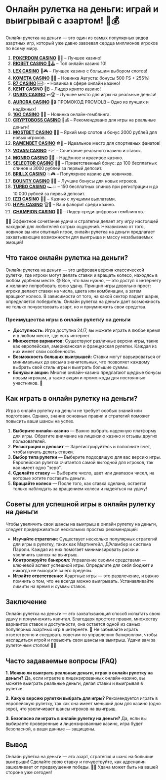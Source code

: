 # Онлайн рулетка на деньги: играй и выигрывай с азартом! 🎰💰

Онлайн рулетка на деньги — это один из самых популярных видов азартных игр, который уже давно завоевал сердца миллионов игроков по всему миру. 
1. [**POKERDOM CASINO**](https://4pd-stat.com/click/65c385136bcc63141167f1e3/4450/13807/subaccount) 🎰🔥 – Лучшее казино!
1. [**RIOBET CASINO** 🌟🕹️](https://tracker.rioaffi.com/link?btag=1027246_346134) – Топ онлайн казино 10!
1. [**LEX CASINO**](https://lex-ircp01.com/c71ab4dfb) 🎯🎮 – Лучшее казино с большим выбором слотов!
1. [**KOMETA CASINO**](https://stars-flight.com/s2371995e) 🚀🎁 – Новинка Августа: бонусы 500 FS + 255%!
1. [**R7 CASINO**](https://aristocratic-hall.com/s9f210880) 🆕✨ – Новинка в сфере онлайн казино!
1. [**KENT CASINO**](https://passage-through-deserts.com/de0514c15) 💎₿ – Лидер крипто казино!
1. [**ONION CASINO**](https://obclk001-2d.top/click?offer_id=986&partner_id=10542&landing_id=1798&utm_medium=affiliate&sub_1=oncasino3) 💵🏆 – Лучшее место для игры на реальные деньги!
1. [**AURORA CASINO**](https://10trafic-stat2.com/click/668546566bcc6313411604c7/6766/15114/subaccount?promocode=PROMOLB) 🌌🔒 ПРОМОКОД PROMOLB – Одно из лучших и надёжных!
1. [**1GO CASINO**](https://1go-ircp01.com/ce015f410) 🎉🎲 – Новинка онлайн-гемблинга.
1. [**CRYPTOBOSS CASINO**](https://cryptobossc.online/d847bcfa9) 👑💰 – Рекомендовано для игры на реальные деньги!
1. [**MOSTBET CASINO**](https://ktbtis024ifqfn0mst.com/beQs) 🎡💫 – Яркий мир слотов и бонус 2000 рублей для новых игроков.
1. [**RAMENBET CASINO**](https://get.saltyram.com/ru/registration?apkpop=0&partner=p24970p3296034p5526) ⚽🏅 – Идеальное место для спортивных фанатов!
1. [**VOVAN CASINO**](https://vovan.site/d2375cf9b) 🃏📈 – Сочетание реального казино и ставок.
1. [**MONRO CASINO**](https://mnr-ircp01.com/c3ce72a2c) 🌟💖 – Надёжное и красивое казино.
1. [**SELECTOR CASINO**](https://gosel.pl/SELVK) 🎁🎉 – Приветственный бонус: до 100 бесплатных спинов и 3000 рублей за первый депозит.
1. [**BRILLX CASINO**](https://brillx.pub/BRIVK) 💥🎮 – Популярное казино для новичков.
1. [**BOUNTY CASINO**](https://bounty-casino.de/BOVK) 🎯🎁 – Лучшие бонусы для новых игроков.
1. [**TURBO CASINO**](https://turbo-casino.pro/TURVK) 🏎️💥 – 150 бесплатных спинов при регистрации и до 10 000 рублей за первый депозит.
1. [**IZZI CASINO**](https://izzi-fr03.com/ca7c8a7b7) 💸🔝 – Казино с лучшими выплатами.
1. [**HYPE CASINO**](https://hypekaz.com/dc2f44ad0) 🏆🎉 – Ваш фаворит среди казино.
1. [**CHAMPION CASINO**](https://champcasino.ink/pobeda/doa-hats?p80412p305331p112c) 🥇🎰 – Лидер среди цифровых гемблингов.

🎡💸 Эффектное сочетание удачи и стратегии делает эту игру настоящей находкой для любителей острых ощущений. Независимо от того, новичок вы или опытный игрок, онлайн рулетка на деньги предлагает захватывающие возможности для выигрыша и массу незабываемых эмоций!

## Что такое онлайн рулетка на деньги?

Онлайн рулетка на деньги — это цифровая версия классической рулетки, где игроки могут делать ставки и вращать колесо, находясь в любом удобном месте. 😎 Все, что вам нужно, — это доступ к интернету и желание попробовать свою удачу. Принцип игры довольно прост: игроки делают ставки на числа, цвета или комбинации, а затем вращают колесо. В зависимости от того, на какой сектор падает шарик, определяется победитель. Онлайн рулетка на деньги дает возможность не только почувствовать азарт, но и приумножить свои средства.

### Преимущества игры в онлайн рулетку на деньги

- **Доступность:** Игра доступна 24/7, вы можете играть в любое время и в любом месте, где есть интернет.
- **Множество вариантов:** Существуют различные версии игры, такие как европейская, американская и французская рулетки. Каждая из них имеет свои особенности.
- **Возможность больших выигрышей:** Ставки могут варьироваться от минимальных до весьма значительных, что позволяет каждому выбрать свой стиль игры и выиграть большие суммы.
- **Бонусы и акции:** Многие онлайн-казино предлагают щедрые бонусы новым игрокам, а также акции и промо-коды для постоянных участников. 🎁

## Как играть в онлайн рулетку на деньги?

Игра в онлайн рулетку на деньги не требует особых знаний или подготовки. Однако, знание основных правил и стратегий поможет повысить ваши шансы на успех.

1. **Выберите онлайн-казино** — Важно выбрать надежную платформу для игры. Обратите внимание на лицензию казино и отзывы других пользователей.
2. **Регистрация и депозит** — Зарегистрируйтесь и пополните счет, чтобы начать делать ставки.
3. **Выбор типа рулетки** — Выберите подходящую для вас версию игры. Европейская рулетка считается самой выгодной для игроков, так как имеет одно "зеро".
4. **Сделайте ставку** — Выберите число, цвет или диапазон чисел, на которые хотите поставить деньги.
5. **Вращайте колесо** — После того, как ставка сделана, остается только наблюдать за вращением колеса и надеяться на удачу!

## Советы для успешной игры в онлайн рулетку на деньги

Чтобы увеличить свои шансы на выигрыш в онлайн рулетку на деньги, следует придерживаться нескольких простых рекомендаций:

- **Изучайте стратегии:** Существует несколько популярных стратегий для игры в рулетку, таких как Мартингейл, Д’Аламбер и система Пароли. Каждая из них помогает минимизировать риски и увеличить шансы на выигрыш.
- **Контролируйте банкролл:** Управление своими средствами — ключевой аспект успешной игры. Определите для себя бюджет и никогда не выходите за его пределы.
- **Играйте ответственно:** Азартные игры — это развлечение, и важно помнить о том, что не всегда можно выигрывать. Устанавливайте лимиты на время и суммы ставок.

## Заключение

Онлайн рулетка на деньги — это захватывающий способ испытать свою удачу и приумножить капитал. Благодаря простоте правил, множеству вариантов ставок и доступности, она остается одной из самых популярных азартных игр в интернете. 💫 Не забывайте играть ответственно и следовать советам по управлению банкроллом, чтобы насладиться игрой и повысить свои шансы на выигрыш. Удачи вам за рулеточным столом! 🎲🔥

## Часто задаваемые вопросы (FAQ)

**1. Можно ли выиграть реальные деньги, играя в онлайн рулетку на деньги?**
Да, если играете в лицензированных онлайн-казино, вы можете выиграть реальные деньги, делая ставки и выигрывая в рулетке.

**2. Какую версию рулетки выбрать для игры?**
Рекомендуется играть в европейскую рулетку, так как она имеет меньший дом для казино (одно зеро), что увеличивает шансы игроков на выигрыш.

**3. Безопасно ли играть в онлайн рулетку на деньги?**
Да, если вы выбираете проверенные и лицензированные казино, игра будет безопасной, а ваши данные — защищены.

## Вывод

Онлайн рулетка на деньги — это азарт, стратегия и шанс на большие выигрыши! Сделайте свою ставку и почувствуйте, как адреналин зашкаливает от предвкушения победы. 🎉💵 Удача может быть на вашей стороне уже сегодня!

